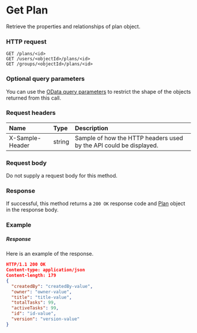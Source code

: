 # Get Plan

Retrieve the properties and relationships of plan object.
### HTTP request
```http
GET /plans/<id>
GET /users/<objectId>/plans/<id>
GET /groups/<objectId>/plans/<id>
```
### Optional query parameters
You can use the [OData query parameters](odata-optional-query-parameters.md) to restrict the shape of the objects returned from this call.
### Request headers
| Name       | Type | Description|
|:-----------|:------|:----------|
| X-Sample-Header  | string  | Sample of how the HTTP headers used by the API could be displayed.|

### Request body
Do not supply a request body for this method.
### Response
If successful, this method returns a `200 OK` response code and [Plan](../resources/plan.md) object in the response body.
### Example
##### Response
Here is an example of the response.
```json
HTTP/1.1 200 OK
Content-type: application/json
Content-length: 179
{
  "createdBy": "createdBy-value",
  "owner": "owner-value",
  "title": "title-value",
  "totalTasks": 99,
  "activeTasks": 99,
  "id": "id-value",
  "version": "version-value"
}
```

<!-- uuid: a0807215-63e6-4cbc-9b63-1156d5f91114
2015-10-12 21:30:01 UTC -->